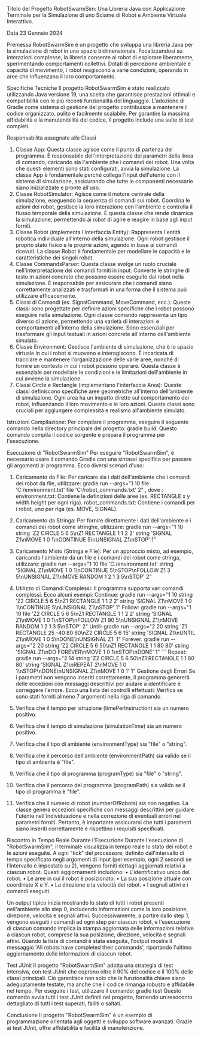 Titolo del Progetto
RobotSwarmSim: Una Libreria Java con Applicazione Terminale per la Simulazione di uno Sciame di Robot e Ambiente Virtuale Interattivo.

Data
23 Gennaio 2024

Premessa
RobotSwarmSim è un progetto che sviluppa una libreria Java per la simulazione di robot in uno spazio bidimensionale. Focalizzandosi su interazioni complesse, la libreria consente ai robot di esplorare liberamente, sperimentando comportamenti collettivi. Dotati di percezione ambientale e capacità di movimento, i robot reagiscono a varie condizioni, operando in aree che influenzano il loro comportamento.

Specifiche Tecniche
Il progetto RobotSwarmSim è stato realizzato utilizzando Java versione 19, una scelta che garantisce prestazioni ottimali e compatibilità con le più recenti funzionalità del linguaggio. L'adozione di Gradle come sistema di gestione del progetto contribuisce a mantenere il codice organizzato, pulito e facilmente scalabile. Per garantire la massima affidabilità e la manutenibilità del codice, il progetto include una suite di test completi. 















Responsabilità assegnate alle Classi
1.	Classe App: Questa classe agisce come il punto di partenza del programma. È responsabile dell'interpretazione dei parametri della linea di comando, caricando sia l'ambiente che i comandi dei robot. Una volta che questi elementi sono stati configurati, avvia la simulazione. La classe App è fondamentale perché collega l'input dell'utente con il sistema di simulazione, assicurando che tutte le componenti necessarie siano inizializzate e pronte all'uso.
2.	Classe RobotSimulator: Agisce come il motore centrale della simulazione, eseguendo la sequenza di comandi sui robot. Coordina le azioni dei robot, gestisce la loro interazione con l'ambiente e controlla il flusso temporale della simulazione. È questa classe che rende dinamica la simulazione, permettendo ai robot di agire e reagire in base agli input forniti.
3.	Classe Robot (implementa l'interfaccia Entity): Rappresenta l'entità robotica individuale all'interno della simulazione. Ogni robot gestisce il proprio stato fisico e le proprie azioni, agendo in base ai comandi ricevuti. La classe Robot è fondamentale per modellare le capacità e le caratteristiche dei singoli robot.
4.	Classe CommandsParser: Questa classe svolge un ruolo cruciale nell'interpretazione dei comandi forniti in input. Converte le stringhe di testo in azioni concrete che possono essere eseguite dai robot nella simulazione. È responsabile per assicurare che i comandi siano correttamente analizzati e trasformati in una forma che il sistema può utilizzare efficacemente.
5.	Classi di Comandi (es. SignalCommand, MoveCommand, ecc.): Queste classi sono progettate per definire azioni specifiche che i robot possono eseguire nella simulazione. Ogni classe comando rappresenta un tipo diverso di azione, permettendo una varietà di interazioni e comportamenti all'interno della simulazione. Sono essenziali per trasformare gli input testuali in azioni concrete all'interno dell'ambiente simulato.
6.	Classe Environment: Gestisce l'ambiente di simulazione, che è lo spazio virtuale in cui i robot si muovono e interagiscono. È incaricata di tracciare e mantenere l'organizzazione delle varie aree, nonché di fornire un contesto in cui i robot possono operare. Questa classe è essenziale per modellare le condizioni e le limitazioni dell'ambiente in cui avviene la simulazione.
7.	Classi Circle e Rectangle (implementano l'interfaccia Area): Queste classi definiscono specifiche aree geometriche all'interno dell'ambiente di simulazione. Ogni area ha un impatto diretto sul comportamento dei robot, influenzando il loro movimento e le loro azioni. Queste classi sono cruciali per aggiungere complessità e realismo all'ambiente simulato.

Istruzioni 
Compilazione: Per compilare il programma, eseguire il seguente comando nella directory principale del progetto: gradle build. Questo comando compila il codice sorgente e prepara il programma per l'esecuzione.




Esecuzione di "RobotSwarmSim"
Per eseguire "RobotSwarmSim", è necessario usare il comando Gradle con una sintassi specifica per passare gli argomenti al programma. Ecco diversi scenari d'uso:
1. Caricamento da File: Per caricare sia i dati dell'ambiente che i comandi dei robot da file, utilizzare:
gradle run --args="1 10 file 'C:/environment.txt' file 'C:/robot_commands.txt' 2" , dove : 
environment.txt: Contiene le definizioni delle aree (es. RECTANGLE x y width height per ogni riga).
robot_commands.txt: Contiene i comandi per i robot, uno per riga (es. MOVE, SIGNAL).

2. Caricamento da Stringa: Per fornire direttamente i dati dell'ambiente e i comandi dei robot come stringhe, utilizzare:
gradle run --args="1 10 string 'Z2 CIRCLE 5 6 5\nZ1 RECTANGLE 1 1 2 2' string 'SIGNAL Z1\nMOVE 1 0 1\nCONTINUE 5\nUNSIGNAL Z1\nSTOP' 1" 

3. Caricamento Misto (Stringa e File): Per un approccio misto, ad esempio, caricando l'ambiente da un file e i comandi dei robot come stringa, utilizzare:
gradle run --args="1 10 file 'C:/environment.txt' string 'SIGNAL Z1\nMOVE 1 0 1\nCONTINUE 5\nSTOP\nFOLLOW Z1 3 5\nUNSIGNAL Z1\nMOVE RANDOM 1 2 1 3 5\nSTOP' 2" 

4. Utilizzo di Comandi Complessi: Il programma supporta vari comandi complessi. Ecco alcuni esempi:
Continue:
gradle run --args="1 10 string 'Z2 CIRCLE 5 6 5\nZ1 RECTANGLE 1 1 2 2' string 'SIGNAL Z1\nMOVE 1 0 1\nCONTINUE 5\nUNSIGNAL Z1\nSTOP' 1" 
Follow:
gradle run --args="1 10 file 'Z2 CIRCLE 5 6 5\nZ1 RECTANGLE 1 1 2 2' string 'SIGNAL Z1\nMOVE 1 0 1\nSTOP\nFOLLOW Z1 90 5\nUNSIGNAL Z1\nMOVE RANDOM 1 2 1 3 5\nSTOP' 2" 
Until:
gradle run --args="2 20 string 'Z1 RECTANGLE 25 -40 80 80\nZ2 CIRCLE 5 6 15' string 'SIGNAL Z1\nUNTIL Z1\nMOVE 1 0 5\nDONE\nUNSIGNAL Z1' 1" 
Forever:
gradle run --args="2 20 string 'Z2 CIRCLE 5 6 50\nZ1 RECTANGLE 1 
1 80 80' string 'SIGNAL Z1\nDO FOREVER\nMOVE 1 0 1\nSTOP\nDONE' 1" ```
Repeat:
gradle run --args="2 14 string 'Z2 CIRCLE 5 6 50\nZ1 RECTANGLE 1 1 80 80' string 'SIGNAL Z1\nREPEAT 2\nMOVE 1 0 1\nSTOP\nDONE\nUNSIGNAL Z1\nMOVE 1 0 1' 1" 
Gestione degli Errori
Se i parametri non vengono inseriti correttamente, il programma genererà delle eccezioni con messaggi descrittivi per aiutare a identificare e correggere l'errore. Ecco una lista dei controlli effettuati: 
Verifica se sono stati forniti almeno 7 argomenti nella riga di comando.
1.	Verifica che il tempo per istruzione (timePerInstruction) sia un numero positivo.
2.	Verifica che il tempo di simulazione (simulationTime) sia un numero positivo.
3.	Verifica che il tipo di ambiente (environmentType) sia "file" o "string".
4.	Verifica che il percorso dell'ambiente (environmentPath) sia valido se il tipo di ambiente è "file".
5.	Verifica che il tipo di programma (programType) sia "file" o "string".
6.	Verifica che il percorso del programma (programPath) sia valido se il tipo di programma è "file".
7.	Verifica che il numero di robot (numberOfRobots) sia non negativo.
La classe genera eccezioni specifiche con messaggi descrittivi per guidare l'utente nell'individuazione e nella correzione di eventuali errori nei parametri forniti. Pertanto, è importante assicurarsi che tutti i parametri siano inseriti correttamente e rispettino i requisiti specificati.


Riscontro in Tempo Reale Durante l'Esecuzione
Durante l'esecuzione di "RobotSwarmSim", il terminale visualizza in tempo reale lo stato dei robot e le azioni eseguite. A ogni "tick" del processore, definito dall'intervallo di tempo specificato negli argomenti di input (per esempio, ogni 2 secondi se l'intervallo è impostato su 2), vengono forniti dettagli aggiornati relativi a ciascun robot. Questi aggiornamenti includono:
•	L'identificativo unico del robot.
•	Le aree in cui il robot è posizionato.
•	La sua posizione attuale con coordinate X e Y.
•	La direzione e la velocità del robot.
•	I segnali attivi e i comandi eseguiti.

Un output tipico inizia mostrando lo stato di tutti i robot presenti nell'ambiente allo step 0, includendo informazioni come la loro posizione, direzione, velocità e segnali attivi. Successivamente, a partire dallo step 1, vengono eseguiti i comandi ad ogni step per ciascun robot, e l'esecuzione di ciascun comando implica la stampa aggiornata delle informazioni relative a ciascun robot, comprese la sua posizione, direzione, velocità e segnali attivi. Quando la lista di comandi è stata eseguita, l'output mostra il messaggio 'All robots have completed their commands', riportando l'ultimo aggiornamento delle informazioni di ciascun robot.

Test JUnit Il progetto "RobotSwarmSim" adotta una strategia di test intensiva, con test JUnit che coprono oltre il 90% del codice e il 100% delle classi principali. Ciò garantisce non solo che le funzionalità chiave siano adeguatamente testate, ma anche che il codice rimanga robusto e affidabile nel tempo.
Per eseguire i test, utilizzare il comando:
gradle test 
Questo comando avvia tutti i test JUnit definiti nel progetto, fornendo un resoconto dettagliato di tutti i test superati, falliti o saltati.

Conclusione
Il progetto "RobotSwarmSim" è un esempio di programmazione orientata agli oggetti e sviluppo software avanzati. Grazie ai test JUnit, offre affidabilità e facilità di manutenzione.

